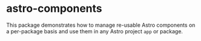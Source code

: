 # astro-components

This package demonstrates how to manage re-usable Astro components on a per-package basis
and use them in any Astro project `app` or package.
